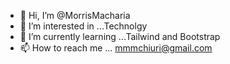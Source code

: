 - 👋 Hi, I’m @MorrisMacharia
- 👀 I’m interested in ...Technolgy
- 🌱 I’m currently learning ...Tailwind and Bootstrap
- 📫 How to reach me ... mmmchiuri@gmail.com


<!---
MorrisMacharia/MorrisMacharia is a ✨ special ✨ repository because its `README.md` (this file) appears on your GitHub profile.
You can click the Preview link to take a look at your changes.
--->
